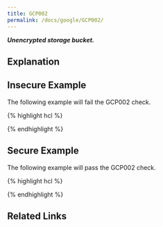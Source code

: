```yaml
---
title: GCP002
permalink: /docs/google/GCP002/
---
```


***Unencrypted storage bucket.***

## Explanation





## Insecure Example

The following example will fail the GCP002 check.

{% highlight hcl %}



{% endhighlight %}

## Secure Example

The following example will pass the GCP002 check.

{% highlight hcl %}



{% endhighlight %}

## Related Links


